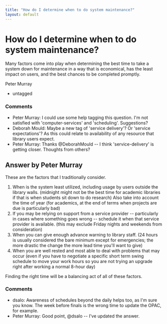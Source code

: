```yaml
---
title: "How do I determine when to do system maintenance?"
layout: default
---
```

How do I determine when to do system maintenance?
=====================
Many factors come into play when determining the best time to take a
system down for maintenance in a way that is economical, has the least
impact on users, and the best chances to be completed promptly.

Peter Murray

<ul class="tags"><li class="tag">untagged</li></ul>

### Comments ###
* Peter Murray: I could use some help tagging this question. I'm not satisfied with
'computer-services' and 'scheduling'. Suggestions?
* Deborah Mould: Maybe a new tag of 'service delivery'? Or 'service expectations'? As
this could relate to availability of any resource that library users
expect.
* Peter Murray: Thanks @DeborahMould -- I think 'service-delivery' is getting closer.
Thoughts from others?


Answer by Peter Murray
----------------
These are the factors that I traditionally consider.

1.  When is the system least utilized, including usage by users outside
    the library walls. (midnight might not be the best time for academic
    libraries if that is when students sit down to do research) Also
    take into account the time of year (for academics, at the end of
    terms when projects are due is particularly bad)
2.  If you may be relying on support from a service provider --
    particularly in cases where something goes wrong -- schedule it when
    that service provider is available. (this may exclude Friday nights
    and weekends from consideration)
3.  When you can give enough advance warning to library staff. (24 hours
    is usually considered the bare minimum except for emergencies; the
    more drastic the change the more lead time you'll want to give)
4.  When you are well rested and most able to deal with problems that
    may occur (even if you have to negotiate a specific short term swing
    schedule to move your work hours so you are not trying an upgrade
    right after working a normal 8-hour day)

Finding the right time will be a balancing act of all of these factors.

### Comments ###
* dsalo: Awareness of schedules beyond the daily helps too, as I'm sure you know.
The week before finals is the wrong time to update the OPAC, for
example.
* Peter Murray: Good point, @dsalo -- I've updated the answer.

